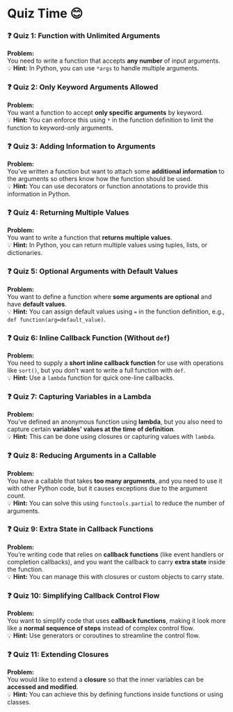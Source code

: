 # Quiz Time 😊
### ❓ **Quiz 1: Function with Unlimited Arguments**
**Problem:**  
You need to write a function that accepts **any number** of input arguments.  
💡 **Hint:** In Python, you can use `*args` to handle multiple arguments.

### ❓ **Quiz 2: Only Keyword Arguments Allowed**
**Problem:**  
You want a function to accept **only specific arguments** by keyword.  
💡 **Hint:** You can enforce this using `*` in the function definition to limit the function to keyword-only arguments.

### ❓ **Quiz 3: Adding Information to Arguments**
**Problem:**  
You’ve written a function but want to attach some **additional information** to the arguments so others know how the function should be used.  
💡 **Hint:** You can use decorators or function annotations to provide this information in Python.

### ❓ **Quiz 4: Returning Multiple Values**
**Problem:**  
You want to write a function that **returns multiple values**.  
💡 **Hint:** In Python, you can return multiple values using tuples, lists, or dictionaries.

### ❓ **Quiz 5: Optional Arguments with Default Values**
**Problem:**  
You want to define a function where **some arguments are optional** and have **default values**.  
💡 **Hint:** You can assign default values using `=` in the function definition, e.g., `def function(arg=default_value)`.

### ❓ **Quiz 6: Inline Callback Function (Without `def`)**
**Problem:**  
You need to supply a **short inline callback function** for use with operations like `sort()`, but you don’t want to write a full function with `def`.  
💡 **Hint:** Use a `lambda` function for quick one-line callbacks.

### ❓ **Quiz 7: Capturing Variables in a Lambda**
**Problem:**  
You’ve defined an anonymous function using **lambda**, but you also need to capture certain **variables' values at the time of definition**.  
💡 **Hint:** This can be done using closures or capturing values with `lambda`.

### ❓ **Quiz 8: Reducing Arguments in a Callable**
**Problem:**  
You have a callable that takes **too many arguments**, and you need to use it with other Python code, but it causes exceptions due to the argument count.  
💡 **Hint:** You can solve this using `functools.partial` to reduce the number of arguments.

### ❓ **Quiz 9: Extra State in Callback Functions**
**Problem:**  
You’re writing code that relies on **callback functions** (like event handlers or completion callbacks), and you want the callback to carry **extra state** inside the function.  
💡 **Hint:** You can manage this with closures or custom objects to carry state.

### ❓ **Quiz 10: Simplifying Callback Control Flow**
**Problem:**  
You want to simplify code that uses **callback functions**, making it look more like a **normal sequence of steps** instead of complex control flow.  
💡 **Hint:** Use generators or coroutines to streamline the control flow.

### ❓ **Quiz 11: Extending Closures**
**Problem:**  
You would like to extend a **closure** so that the inner variables can be **accessed and modified**.  
💡 **Hint:** You can achieve this by defining functions inside functions or using classes.
